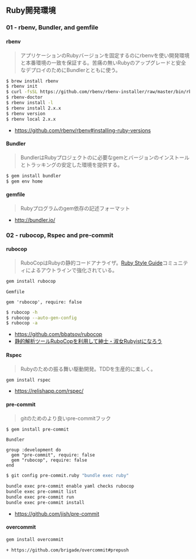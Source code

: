 Ruby開発環境
---

### 01 - rbenv, Bundler, and gemfile
#### rbenv

> アプリケーションのRubyバージョンを固定するのにrbenvを使い開発環境と本番環境の一致を保証する。苦痛の無いRubyのアップグレードと安全なデプロイのためにBundlerとともに使う。

```bash
$ brew install rbenv
$ rbenv init
$ curl -fsSL https://github.com/rbenv/rbenv-installer/raw/master/bin/rbenv-doctor | bash
$ rbenv-doctor
$ rbenv install -l
$ rbenv install 2.x.x
$ rbenv version
$ rbenv local 2.x.x
```

+ https://github.com/rbenv/rbenv#installing-ruby-versions

#### Bundler
> BundlerはRubyプロジェクトのに必要なgemとバージョンのインストールとトラッキングの安定した環境を提供する。

```bash
$ gem install bundler
$ gem env home
```

#### gemfile
> Rubyプログラムのgem依存の記述フォーマット

+ http://bundler.io/

### 02 - rubocop, Rspec and pre-commit
#### rubocop
> RuboCopはRubyの静的コードアナライザ。[Ruby Style Guide](https://github.com/bbatsov/ruby-style-guide)コミュニティによるアウトラインで強化されている。

```bash
gem install rubocop
```
`Gemfile`
````text
gem 'rubocop', require: false
````

```bash
$ rubocop -h
$ rubocop --auto-gen-config
$ rubocop -a
```
 
+ https://github.com/bbatsov/rubocop
+ [静的解析ツールRuboCopを利用して紳士・淑女Rubyistになろう](https://codeiq.jp/magazine/2014/06/11433/)

#### Rspec
> Rubyのための振る舞い駆動開発。TDDを生産的に楽しく。

```bash
gem install rspec
```

+ https://relishapp.com/rspec/

#### pre-commit
> gitのためのより良いpre-commitフック

```bash
$ gem install pre-commit
```

`Bundler`
```text
group :development do
  gem "pre-commit", require: false
  gem "rubocop", require: false
end
```

```bash
$ git config pre-commit.ruby "bundle exec ruby"
```

```bash
bundle exec pre-commit enable yaml checks rubocop
bundle exec pre-commit list
bundle exec pre-commit run
bundle exec pre-commit install
```

+ https://github.com/jish/pre-commit

#### overcommit

```bash
gem install overcommit

+ https://github.com/brigade/overcommit#prepush
```
